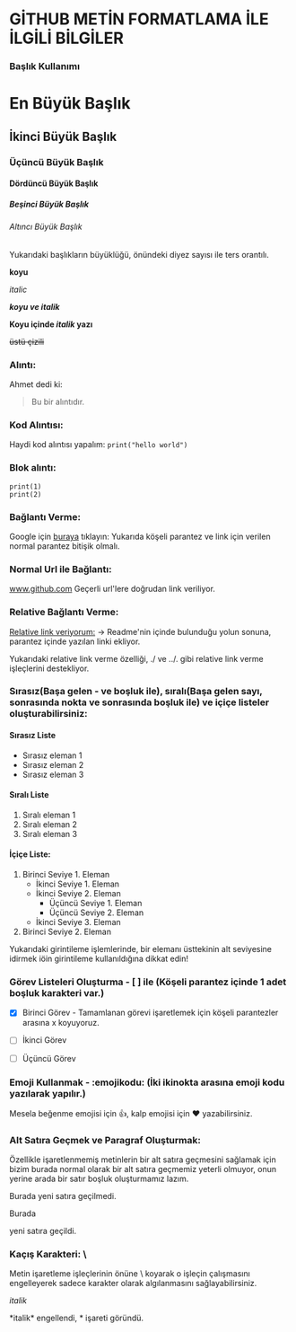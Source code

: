 # GİTHUB METİN FORMATLAMA İLE İLGİLİ BİLGİLER


### Başlık Kullanımı

# En Büyük Başlık
## İkinci Büyük Başlık
### Üçüncü Büyük Başlık
#### Dördüncü Büyük Başlık
##### Beşinci Büyük Başlık
###### Altıncı Büyük Başlık
Yukarıdaki başlıkların büyüklüğü, önündeki diyez sayısı ile ters orantılı.


**koyu**


*italic*


***koyu ve italik***


**Koyu içinde *italik* yazı**


~~üstü çizili~~

### Alıntı:
Ahmet dedi ki:
>Bu bir alıntıdır.


### Kod Alıntısı:
Haydi kod alıntısı yapalım:
 `print("hello world")`


### Blok alıntı:
```
print(1)
print(2)
```

### Bağlantı Verme:
Google için [buraya](https://www.google.com) tıklayın:
Yukarıda köşeli parantez ve link için verilen normal parantez bitişik olmalı.


### Normal Url ile Bağlantı:

www.github.com   Geçerli url'lere doğrudan link veriliyor.

### Relative Bağlantı Verme:
[Relative link veriyorum:](main.py) -> Readme'nin içinde bulunduğu yolun sonuna, parantez içinde yazılan linki ekliyor.

Yukarıdaki relative link verme özelliği, ./ ve ../. gibi relative link verme işleçlerini destekliyor.

### Sırasız(Başa gelen - ve boşluk ile), sıralı(Başa gelen sayı, sonrasında nokta ve sonrasında boşluk ile) ve içiçe listeler oluşturabilirsiniz:
#### Sırasız Liste
- Sırasız eleman 1
- Sırasız eleman 2
- Sırasız eleman 3

#### Sıralı Liste
1. Sıralı eleman 1
2. Sıralı eleman 2
3. Sıralı eleman 3

#### İçiçe Liste:
1. Birinci Seviye 1. Eleman
    - İkinci Seviye 1. Eleman
    - İkinci Seviye 2. Eleman 
      - Üçüncü Seviye 1. Eleman
      - Üçüncü Seviye 2. Eleman
    - İkinci Seviye 3. Eleman
2. Birinci Seviye 2. Eleman

Yukarıdaki girintileme işlemlerinde, bir elemanı üsttekinin alt seviyesine idirmek iöin girintileme kullanıldığına dikkat edin!

### Görev Listeleri Oluşturma - [ ] ile (Köşeli parantez içinde 1 adet boşluk karakteri var.)
- [x] Birinci Görev - Tamamlanan görevi işaretlemek için köşeli parantezler arasına x koyuyoruz.
- [ ] İkinci Görev
- [ ] Üçüncü Görev


### Emoji Kullanmak -   :emojikodu: (İki ikinokta arasına emoji kodu yazılarak yapılır.)
Mesela beğenme emojisi için :+1:, kalp emojisi için :heart: yazabilirsiniz.

### Alt Satıra Geçmek ve Paragraf Oluşturmak:
Özellikle işaretlenmemiş metinlerin bir alt satıra geçmesini sağlamak için bizim burada normal olarak bir alt satıra geçmemiz
yeterli olmuyor, onun yerine arada bir satır boşluk oluşturmamız lazım.

Burada 
yeni satıra geçilmedi.

Burada

yeni satıra geçildi.

### Kaçış Karakteri:  \
Metin işaretleme işleçlerinin önüne  \  koyarak o işleçin çalışmasını engelleyerek sadece karakter olarak algılanmasını sağlayabilirsiniz.

*italik*

\*italik\* engellendi, * işareti göründü.
 
